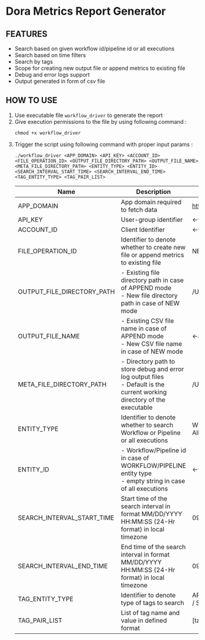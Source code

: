 # Dora Metrics Report Generator

## FEATURES
* Search based on given workflow id/pipeline id or all executions
* Search based on time filters
* Search by tags
* Scope for creating new output file or append metrics to existing file
* Debug and error logs support
* Output generated in form of csv file

## HOW TO USE
1. Use executable file `workflow_driver` to generate the report
2. Give execution permissions to the file by using following command :
    ```commandline
    chmod +x workflow_driver
   ```
3. Trigger the script using following command with proper input params :
    ```commandline
    ./workflow_driver <APP_DOMAIN> <API_KEY> <ACCOUNT_ID> <FILE_OPERATION_ID> <OUTPUT_FILE_DIRECTORY_PATH> <OUTPUT_FILE_NAME> <META_FILE_DIRECTORY_PATH> <ENTITY_TYPE> <ENTITY_ID> <SEARCH_INTERVAL_START_TIME> <SEARCH_INTERVAL_END_TIME> <TAG_ENTITY_TYPE> <TAG_PAIR_LIST>
   ```
   |Name|Description|Sample Value|
   |----|-----------|------------|
   |APP_DOMAIN|App domain required to fetch data|https://qa.harness.io/gateway|
   |API_KEY|User-group identifier|<-valid token->|
   |ACCOUNT_ID|Client Identifier|<-valid token->|
   |FILE_OPERATION_ID|Identifier to denote whether to create new file or append metrics to existing file|NEW / APPEND|
   |OUTPUT_FILE_DIRECTORY_PATH|- Existing file directory path in case of APPEND mode<br>- New file directory path in case of NEW mode|/Users/John/metrics/|
   |OUTPUT_FILE_NAME|- Existing CSV file name in case of APPEND mode<br>- New CSV file name in case of NEW mode|<-any valid file name->|
   |META_FILE_DIRECTORY_PATH|- Directory path to store debug and error log output files<br>- Default is the current working directory of the executable|/Users/John/metrics/meta_dir|
   |ENTITY_TYPE|Identifier to denote whether to search Workflow or Pipeline or all executions|WORKFLOW / PIPELINE / "" (empty string for All executions)|
   |ENTITY_ID|- Workflow/Pipeline id in case of WORKFLOW/PIPELINE entity type<br>- empty string in case of all executions|<-valid id->|
   |SEARCH_INTERVAL_START_TIME|Start time of the search interval in format MM/DD/YYYY HH:MM:SS (24-Hr format) in local timezone|09/21/2020 00:00:00|
   |SEARCH_INTERVAL_END_TIME|End time of the search interval in format MM/DD/YYYY HH:MM:SS (24-Hr format) in local timezone|09/21/2020 00:00:00|
   |TAG_ENTITY_TYPE|Identifier to denote type of tags to search|APPLICATION / DEPLOYMENT / ENVIRONMENT / SERVICE|
   |TAG_PAIR_LIST|List of tag name and value in defined format|[tag_name=tag_value,commitId=122,env=Prod]|
   
   
